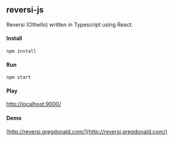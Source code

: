 ## reversi-js

Reversi (Othello) written in Typescript using React.

#### Install

``
npm install
``

#### Run

``
npm start
``

#### Play


[http://localhost:9000/](http://localhost:9000/)

#### Demo

[http://reversi.gregdonald.com/](http://reversi.gregdonald.com/)
